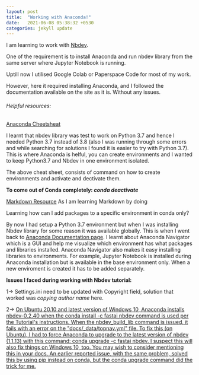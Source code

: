 ```yaml
---
layout: post
title:  "Working with Anaconda!"
date:   2021-06-08 05:38:32 +0530
categories: jekyll update
---
```


I am learning to work with [Nbdev](https://nbdev.fast.ai/). 

One of the requirement is to install Anaconda and run nbdev library from the same server where Jupyter Notebook is running. 

Uptill now I utilised Google Colab or Paperspace Code for most of my work. 

However, here it required installing Anaconda, and I followed the documentation available on the site as it is. Without any issues. 

<h6>Helpful resources: </h6>

[Anaconda Cheetsheat](https://kapeli.com/cheat_sheets/Conda.docset/Contents/Resources/Documents/index)

I learnt that nbdev library was test to work on Python 3.7 and hence I needed Python 3.7 instead of 3.8 (also I was running through some errors and while searching for solutions I found it is easier to try with Python 3.7). This is where Anaconda is helful, you can create environments and I wanted to keep Python3.7 and Nbdev in one environment isolated. 

The above cheat sheet, consists of command on how to create environments and activate and dectivate them. 

**To come out of Conda completely: <em>conda deactivate</em>**

[Markdown Resource](https://www.markdownguide.org/basic-syntax/) As I am learning Markdown by doing


Learning how can I add packages to a specific environment in conda only?

By now I had setup a Python 3.7 environment but when I was installing Nbdev library for some reason it was available globally. This is when I went back to [Anaconda Documentation page](https://docs.anaconda.com/anaconda/). I learnt about Anaconda Navigator which is a GUI and help me visualize which environment has what packages and libraries installed. Anaconda Navigator also makes it easy installing libraries to environments. For example, Jupyter Notebook is installed during Anaconda installation but is available in the base environment only. When a new enviroment is created it has to be added separately. 

**Issues I faced during working with Nbdev tutorial:**

1-> Settings.ini need to be updated with Copyright field, solution that worked was <em>copying author name</em> here.  

2-> [On Ubuntu 20.10 and latest version of Windows 10, Anaconda installs nbdev-0.2.40 when the conda install -c fastai nbdev command is used per the Tutorial's instructions. When the nbdev_build_lib command is issued, it fails with an error on the "docs/_data/topnav.yml" file. To fix this (on Ubuntu), I had to force Anaconda to upgrade to the latest version of nbdev (1.1.13) with this command: conda upgrade -c fastai nbdev. I suspect this will also fix things on Windows 10, too. You may wish to consider mentioning this in your docs. An earlier reported issue, with the same problem, solved this by using pip instead on conda, but the conda upgrade command did the trick for me.](https://github.com/fastai/nbdev/issues/451)

